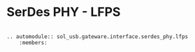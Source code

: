 # SerDes PHY - LFPS

```{eval-rst}

.. automodule:: sol_usb.gateware.interface.serdes_phy.lfps
	:members:

```
